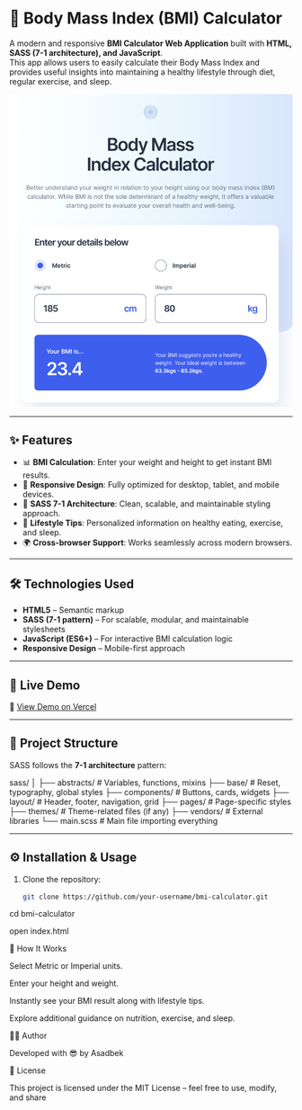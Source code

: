 # 🧮 Body Mass Index (BMI) Calculator

A modern and responsive **BMI Calculator Web Application** built with **HTML, SASS (7-1 architecture), and JavaScript**.  
This app allows users to easily calculate their Body Mass Index and provides useful insights into maintaining a healthy lifestyle through diet, regular exercise, and sleep.

![BMI Calculator Screenshot](./screenshot/img1.png)

---

## ✨ Features

- 📊 **BMI Calculation**: Enter your weight and height to get instant BMI results.
- 📱 **Responsive Design**: Fully optimized for desktop, tablet, and mobile devices.
- 🎨 **SASS 7-1 Architecture**: Clean, scalable, and maintainable styling approach.
- 🧾 **Lifestyle Tips**: Personalized information on healthy eating, exercise, and sleep.
- 🌍 **Cross-browser Support**: Works seamlessly across modern browsers.

---

## 🛠️ Technologies Used

- **HTML5** – Semantic markup
- **SASS (7-1 pattern)** – For scalable, modular, and maintainable stylesheets
- **JavaScript (ES6+)** – For interactive BMI calculation logic
- **Responsive Design** – Mobile-first approach

---

## 🚀 Live Demo

🔗 [View Demo on Vercel](https://bmi-calculator-gilt-six.vercel.app/)

---

## 📂 Project Structure

SASS follows the **7-1 architecture** pattern:

sass/
│
├── abstracts/ # Variables, functions, mixins
├── base/ # Reset, typography, global styles
├── components/ # Buttons, cards, widgets
├── layout/ # Header, footer, navigation, grid
├── pages/ # Page-specific styles
├── themes/ # Theme-related files (if any)
├── vendors/ # External libraries
└── main.scss # Main file importing everything

---

## ⚙️ Installation & Usage

1. Clone the repository:
   ```bash
   git clone https://github.com/your-username/bmi-calculator.git
   ```

cd bmi-calculator

open index.html

📖 How It Works

Select Metric or Imperial units.

Enter your height and weight.

Instantly see your BMI result along with lifestyle tips.

Explore additional guidance on nutrition, exercise, and sleep.

👨‍💻 Author

Developed with 😎 by Asadbek

📜 License

This project is licensed under the MIT License – feel free to use, modify, and share
